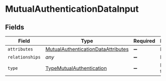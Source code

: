 # MutualAuthenticationDataInput


## Fields

| Field                                                                                           | Type                                                                                            | Required                                                                                        | Description                                                                                     |
| ----------------------------------------------------------------------------------------------- | ----------------------------------------------------------------------------------------------- | ----------------------------------------------------------------------------------------------- | ----------------------------------------------------------------------------------------------- |
| `attributes`                                                                                    | [MutualAuthenticationDataAttributes](../../models/shared/mutualauthenticationdataattributes.md) | :heavy_minus_sign:                                                                              | N/A                                                                                             |
| `relationships`                                                                                 | *any*                                                                                           | :heavy_minus_sign:                                                                              | N/A                                                                                             |
| `type`                                                                                          | [TypeMutualAuthentication](../../models/shared/typemutualauthentication.md)                     | :heavy_minus_sign:                                                                              | Resource type                                                                                   |